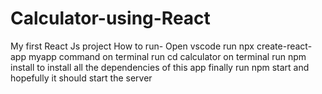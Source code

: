 # Calculator-using-React
My first React Js project
How to run-
Open vscode
run npx create-react-app myapp command on terminal
run cd calculator on terminal
run npm install to install all the dependencies of this app
finally run npm start and hopefully it should start the server


